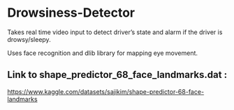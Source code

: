 # Drowsiness-Detector
Takes real time video input to detect driver’s state and alarm if the driver is drowsy/sleepy. 

Uses face recognition and dlib library for mapping eye movement.

## Link to shape_predictor_68_face_landmarks.dat :
https://www.kaggle.com/datasets/sajikim/shape-predictor-68-face-landmarks
